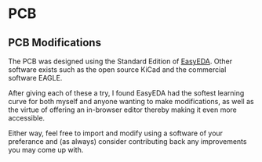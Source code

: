 # PCB

## PCB Modifications
The PCB was designed using the Standard Edition of [EasyEDA](https://easyeda.com). Other software exists such as the open source KiCad and the commercial software EAGLE.

After giving each of these a try, I found EasyEDA had the softest learning curve for both myself and anyone wanting to make modifications, as well as the virtue of offering an in-browser editor thereby making it even more accessible.

Either way, feel free to import and modify using a software of your preferance and (as always) consider contributing back any improvements you may come up with.
